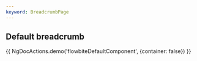```yaml
---
keyword: BreadcrumbPage
---
```


## Default breadcrumb

{{ NgDocActions.demo('flowbiteDefaultComponent', {container: false}) }}

```html file="./_default.component.ts"#L10-L17 group="default" name="html"

```

```typescript file="./_default.component.ts"#L1-L1 group="default" name="typescript"

```
